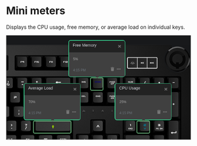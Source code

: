 # Mini meters

Displays the CPU usage, free memory, or average load on individual keys.

![Mini meters on a Das Keyboard Q](assets/image.png "Mini meters applet")

